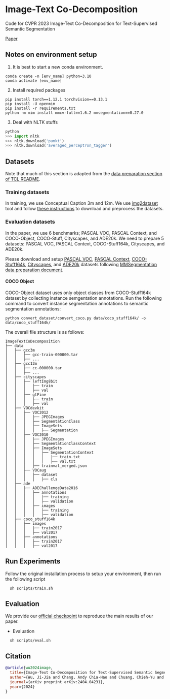 # Image-Text Co-Decomposition
Code for CVPR 2023 Image-Text Co-Decomposition for Text-Supervised Semantic Segmentation

[Paper](https://arxiv.org/abs/2309.03900)  

## Notes on environment setup

1. It is best to start a new conda environment.
```
conda create -n [env_name] python=3.10
conda activate [env_name]
```

2. Install required packages
```shell
pip install torch==1.12.1 torchvision==0.13.1
pip install -U openmim
pip install -r requirements.txt
python -m mim install mmcv-full==1.6.2 mmsegmentation==0.27.0
```

3. Deal with NLTK stuffs
```python
python
>>> import nltk
>>> nltk.download('punkt')
>>> nltk.download('averaged_perceptron_tagger')
```

## Datasets

Note that much of this section is adapted from the [data preparation section of TCL README](https://github.com/kakaobrain/tcl#datasets).

### Training datasets

In training, we use Conceptual Caption 3m and 12m. We use [img2dataset](https://github.com/rom1504/img2dataset) tool and follow [these instructions](https://github.com/kakaobrain/tcl#training-datasets) to download and preprocess the datasets.

### Evaluation datasets

In the paper, we use 6 benchmarks; PASCAL VOC, PASCAL Context, and COCO-Object, COCO-Stuff, Cityscapes, and ADE20k. We need to prepare 5 datasets: PASCAL VOC, PASCAL Context, COCO-Stuff164k, Cityscapes, and ADE20k.

Please download and setup [PASCAL VOC](https://github.com/open-mmlab/mmsegmentation/blob/master/docs/en/dataset_prepare.md#pascal-voc), [PASCAL Context](https://github.com/open-mmlab/mmsegmentation/blob/master/docs/en/dataset_prepare.md#pascal-context), [COCO-Stuff164k](https://github.com/open-mmlab/mmsegmentation/blob/master/docs/en/dataset_prepare.md#coco-stuff-164k), [Cityscapes](https://github.com/open-mmlab/mmsegmentation/blob/master/docs/en/dataset_prepare.md#cityscapes), and [ADE20k](https://github.com/open-mmlab/mmsegmentation/blob/master/docs/en/dataset_prepare.md#ade20k) datasets following [MMSegmentation data preparation document](https://github.com/open-mmlab/mmsegmentation/blob/master/docs/en/dataset_prepare.md).

#### COCO Object

COCO-Object dataset uses only object classes from COCO-Stuff164k dataset by collecting instance semgentation annotations.
Run the following command to convert instance segmentation annotations to semantic segmentation annotations:

```shell
python convert_dataset/convert_coco.py data/coco_stuff164k/ -o data/coco_stuff164k/
```

The overall file structure is as follows:

```shell
ImageTextCoDecomposition
├── data
│   ├── gcc3m
│   │   ├── gcc-train-000000.tar
│   │   ├── ...
│   ├── gcc12m
│   │   ├── cc-000000.tar
│   │   ├── ...
│   ├── cityscapes
│   │   ├── leftImg8bit
│   │   │   ├── train
│   │   │   ├── val
│   │   ├── gtFine
│   │   │   ├── train
│   │   │   ├── val
│   ├── VOCdevkit
│   │   ├── VOC2012
│   │   │   ├── JPEGImages
│   │   │   ├── SegmentationClass
│   │   │   ├── ImageSets
│   │   │   │   ├── Segmentation
│   │   ├── VOC2010
│   │   │   ├── JPEGImages
│   │   │   ├── SegmentationClassContext
│   │   │   ├── ImageSets
│   │   │   │   ├── SegmentationContext
│   │   │   │   │   ├── train.txt
│   │   │   │   │   ├── val.txt
│   │   │   ├── trainval_merged.json
│   │   ├── VOCaug
│   │   │   ├── dataset
│   │   │   │   ├── cls
│   ├── ade
│   │   ├── ADEChallengeData2016
│   │   │   ├── annotations
│   │   │   │   ├── training
│   │   │   │   ├── validation
│   │   │   ├── images
│   │   │   │   ├── training
│   │   │   │   ├── validation
│   ├── coco_stuff164k
│   │   ├── images
│   │   │   ├── train2017
│   │   │   ├── val2017
│   │   ├── annotations
│   │   │   ├── train2017
│   │   │   ├── val2017
```

## Run Experiments
Follow the original installation process to setup your environment, then run the following script
```
  sh scripts/train.sh
```

## Evaluation

We provide our [official checkpoint](https://drive.google.com/file/d/1CpaaZswztgVulpTdVl_eiBRaIeoVAGJ2/view?usp=sharing) to reproduce the main results of our paper.

- Evaluation

```
  sh scripts/eval.sh
```

## Citation

```bibtex
@article{wu2024image,
  title={Image-Text Co-Decomposition for Text-Supervised Semantic Segmentation},
  author={Wu, Ji-Jia and Chang, Andy Chia-Hao and Chuang, Chieh-Yu and Chen, Chun-Pei and Liu, Yu-Lun and Chen, Min-Hung and Hu, Hou-Ning and Chuang, Yung-Yu and Lin, Yen-Yu},
  journal={arXiv preprint arXiv:2404.04231},
  year={2024}
}
```
